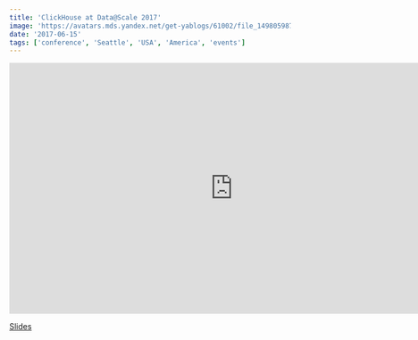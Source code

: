 ```yaml
---
title: 'ClickHouse at Data@Scale 2017'
image: 'https://avatars.mds.yandex.net/get-yablogs/61002/file_1498059872034/orig'
date: '2017-06-15'
tags: ['conference', 'Seattle', 'USA', 'America', 'events']
---
```


<iframe class="d-block mx-auto" width="800" height="450" src="https://www.youtube.com/embed/bSyQahMVZ7w" frameborder="0" allow="accelerometer; autoplay; encrypted-media; gyroscope; picture-in-picture" allowfullscreen></iframe>

[Slides](https://presentations.clickhouse.tech/data_at_scale/)

